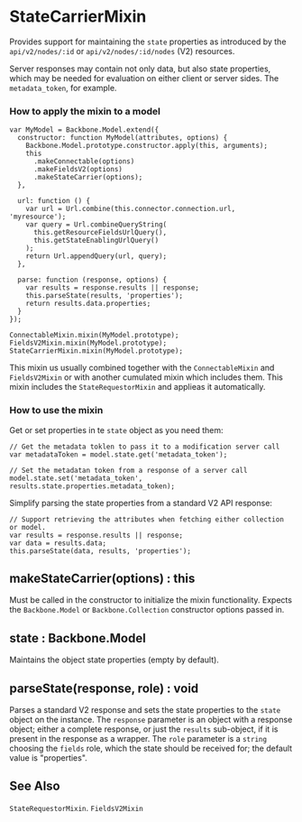 # StateCarrierMixin

Provides support for maintaining the `state` properties as introduced by the `api/v2/nodes/:id` or `api/v2/nodes/:id/nodes` (V2) resources.

Server responses may contain not only data, but also state properties, which may be needed for evaluation on either client or server sides. The `metadata_token`, for example.

### How to apply the mixin to a model

```
var MyModel = Backbone.Model.extend({
  constructor: function MyModel(attributes, options) {
    Backbone.Model.prototype.constructor.apply(this, arguments);
    this
      .makeConnectable(options)
      .makeFieldsV2(options)
      .makeStateCarrier(options);
  },

  url: function () {
    var url = Url.combine(this.connector.connection.url, 'myresource');
    var query = Url.combineQueryString(
      this.getResourceFieldsUrlQuery(),
      this.getStateEnablingUrlQuery()
    );
    return Url.appendQuery(url, query);
  },

  parse: function (response, options) {
    var results = response.results || response;
    this.parseState(results, 'properties');
    return results.data.properties;
  }
});

ConnectableMixin.mixin(MyModel.prototype);
FieldsV2Mixin.mixin(MyModel.prototype);
StateCarrierMixin.mixin(MyModel.prototype);
```

This mixin us usually combined together with the `ConnectableMixin` and `FieldsV2Mixin` or with another cumulated mixin which includes them. This mixin includes the `StateRequestorMixin` and applieas it automatically.

### How to use the mixin

Get or set properties in te `state` object as you need them:

```
// Get the metadata toklen to pass it to a modification server call
var metadataToken = model.state.get('metadata_token');

// Set the metadatan token from a response of a server call
model.state.set('metadata_token', results.state.properties.metadata_token);
```

Simplify parsing the state properties from a standard V2 API response:

```
// Support retrieving the attributes when fetching either collection or model.
var results = response.results || response;
var data = results.data;
this.parseState(data, results, 'properties');
```

## makeStateCarrier(options) : this

Must be called in the constructor to initialize the mixin functionality. Expects the `Backbone.Model` or `Backbone.Collection` constructor options passed in.

## state : Backbone.Model

Maintains the object state properties (empty by default).

## parseState(response, role) : void

Parses a standard V2 response and sets the state properties to the `state` object on the instance. The `response` parameter is an object with a response object; either a complete response, or just the `results` sub-object, if it is present in the response as a wrapper. The `role` parameter is a `string` choosing the `fields` role, which the state should be received for; the default value is "properties".

## See Also

`StateRequestorMixin`. `FieldsV2Mixin`
